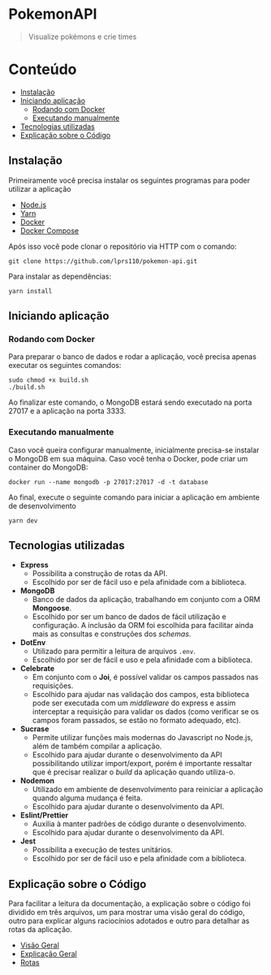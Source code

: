 # PokemonAPI

> Visualize pokémons e crie times

# Conteúdo
  - [Instalação](#instalação)
  - [Iniciando aplicação](#iniciando-aplicação)
    - [Rodando com Docker](#rodando-com-docker)
    - [Executando manualmente](#executando-manualmente)
  - [Tecnologias utilizadas](#tecnologias-utilizadas)
  - [Explicação sobre o Código](#explicação-sobre-o-código)

## Instalação
Primeiramente você precisa instalar os seguintes programas para poder utilizar a aplicação
- [Node.js](https://nodejs.org/en/download)
- [Yarn](https://yarnpkg.com)
- [Docker](https://www.docker.com/get-started)
- [Docker Compose](https://docs.docker.com/compose/install/)

Após isso você pode clonar o repositório via HTTP com o comando:
```
git clone https://github.com/lprs110/pokemon-api.git
```

Para instalar as dependências:
```
yarn install
```

## Iniciando aplicação

### Rodando com Docker

Para preparar o banco de dados e rodar a aplicação, você precisa apenas executar os seguintes comandos:
```
sudo chmod +x build.sh
./build.sh
```
Ao finalizar este comando, o MongoDB estará sendo executado na porta 27017 e a aplicação na porta 3333.

### Executando manualmente

Caso você queira configurar manualmente, inicialmente precisa-se instalar o MongoDB em sua máquina. Caso você tenha o Docker, pode criar um container do MongoDB:
```
docker run --name mongodb -p 27017:27017 -d -t database
```
Ao final, execute o seguinte comando para iniciar a aplicação em ambiente de desenvolvimento
```
yarn dev
```

## Tecnologias utilizadas

- **Express**
  - Possibilita a construção de rotas da API.
  - Escolhido por ser de fácil uso e pela afinidade com a biblioteca.
- **MongoDB**
  - Banco de dados da aplicação, trabalhando em conjunto com a ORM **Mongoose**.
  - Escolhido por ser um banco de dados de fácil utilização e configuração. A inclusão da ORM foi escolhida para facilitar ainda mais as consultas e construções dos *schemas*.
- **DotEnv**
  - Utilizado para permitir a leitura de arquivos ```.env```.
  - Escolhido por ser de fácil e uso e pela afinidade com a biblioteca.
- **Celebrate**
  - Em conjunto com o **Joi**, é possível validar os campos passados nas requisições.
  - Escolhido para ajudar nas validação dos campos, esta biblioteca pode ser executada com um *middleware* do express e assim interceptar a requisição para validar os dados (como verificar se os campos foram passados, se estão no formato adequado, etc).
- **Sucrase**
  - Permite utilizar funções mais modernas do Javascript no Node.js, além de também compilar a aplicação.
  - Escolhido para ajudar durante o desenvolvimento da API possibilitando utilizar import/export, porém é importante ressaltar que é precisar realizar o *build* da aplicação quando utiliza-o.
- **Nodemon**
  - Utilizado em ambiente de desenvolvimento para reiniciar a aplicação quando alguma mudança é feita.
  - Escolhido para ajudar durante o desenvolvimento da API.
- **Eslint/Prettier**
  - Auxilia à manter padrões de código durante o desenvolvimento.
  - Escolhido para ajudar durante o desenvolvimento da API.
- **Jest**
  - Possibilita a execução de testes unitários.
  - Escolhido por ser de fácil uso e pela afinidade com a biblioteca.

## Explicação sobre o Código

Para facilitar a leitura da documentação, a explicação sobre o código foi dividido em três arquivos, um para mostrar uma visão geral do código, outro para explicar alguns raciocínios adotados e outro para detalhar as rotas da aplicação.

- [Visão Geral](.github/visao-geral.md)
- [Explicação Geral](.github/explicacao-geral.md)
- [Rotas](.github/rotas.md)
